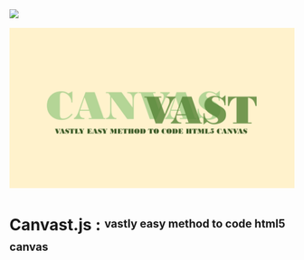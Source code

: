 <img src="https://img.shields.io/badge/version-0.0.1-lightgreen" />

![logo](.github/logo.png)

# Canvast.js : <sup><sub>vastly easy method to code html5 canvas<sub><sup>
